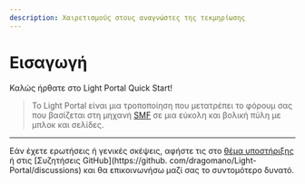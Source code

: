 ```yaml
---
description: Χαιρετισμούς στους αναγνώστες της τεκμηρίωσης
---
```


# Εισαγωγή

Καλώς ήρθατε στο Light Portal Quick Start!

> Το Light Portal είναι μια τροποποίηση που μετατρέπει το φόρουμ σας που βασίζεται στη μηχανή [SMF](https://www.simplemachines.org) σε μια εύκολη και βολική πύλη με μπλοκ και σελίδες.

***

Εάν έχετε ερωτήσεις ή γενικές σκέψεις, αφήστε τις στο [θέμα υποστήριξης](https://www.simplemachines.org/community/index.php?topic=572393.0) ή στις [Συζητήσεις GitHub](https\://github. com/dragomano/Light-Portal/discussions) και θα επικοινωνήσω μαζί σας το συντομότερο δυνατό.
